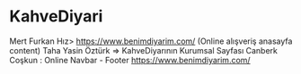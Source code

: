 # KahveDiyari
Mert Furkan Hız> https://www.benimdiyarim.com/ (Online alışveriş anasayfa content)
Taha Yasin Öztürk => KahveDiyarının Kurumsal Sayfası
Canberk Coşkun : Online Navbar - Footer  https://www.benimdiyarim.com/ 
